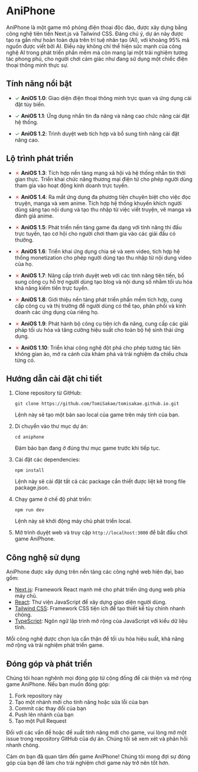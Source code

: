 # AniPhone

AniPhone là một game mô phỏng điện thoại độc đáo, được xây dựng bằng công nghệ tiên tiến Next.js và Tailwind CSS. Đáng chú ý, dự án này được tạo ra gần như hoàn toàn dựa trên trí tuệ nhân tạo (AI), với khoảng 95% mã nguồn được viết bởi AI. Điều này không chỉ thể hiện sức mạnh của công nghệ AI trong phát triển phần mềm mà còn mang lại một trải nghiệm tương tác phong phú, cho người chơi cảm giác như đang sử dụng một chiếc điện thoại thông minh thực sự.

## Tính năng nổi bật

- <span style="color: green;">✓</span> **AniOS 1.0**: Giao diện điện thoại thông minh trực quan và ứng dụng cài đặt tùy biến.

- <span style="color: green;">✓</span> **AniOS 1.1**: Ứng dụng nhắn tin đa năng và nâng cao chức năng cài đặt hệ thống.

- <span style="color: green;">✓</span> **AniOS 1.2**: Trình duyệt web tích hợp và bổ sung tính năng cài đặt nâng cao.

## Lộ trình phát triển

- <span style="color: red;">✗</span> **AniOS 1.3**: Tích hợp nền tảng mạng xã hội và hệ thống nhắn tin thời gian thực. Triển khai chức năng thương mại điện tử cho phép người dùng tham gia vào hoạt động kinh doanh trực tuyến.

- <span style="color: red;">✗</span> **AniOS 1.4**: Ra mắt ứng dụng đa phương tiện chuyên biệt cho việc đọc truyện, manga và xem anime. Tích hợp hệ thống khuyến khích người dùng sáng tạo nội dung và tạo thu nhập từ việc viết truyện, vẽ manga và đánh giá anime.

- <span style="color: red;">✗</span> **AniOS 1.5**: Phát triển nền tảng game đa dạng với tính năng thi đấu trực tuyến, tạo cơ hội cho người chơi tham gia vào các giải đấu có thưởng.

- <span style="color: red;">✗</span> **AniOS 1.6**: Triển khai ứng dụng chia sẻ và xem video, tích hợp hệ thống monetization cho phép người dùng tạo thu nhập từ nội dung video của họ.

- <span style="color: red;">✗</span> **AniOS 1.7**: Nâng cấp trình duyệt web với các tính năng tiên tiến, bổ sung công cụ hỗ trợ người dùng tạo blog và nội dung số nhằm tối ưu hóa khả năng kiếm tiền trực tuyến.

- <span style="color: red;">✗</span> **AniOS 1.8**: Giới thiệu nền tảng phát triển phần mềm tích hợp, cung cấp công cụ và thị trường để người dùng có thể tạo, phân phối và kinh doanh các ứng dụng của riêng họ.

- <span style="color: red;">✗</span> **AniOS 1.9**: Phát hành bộ công cụ tiện ích đa năng, cung cấp các giải pháp tối ưu hóa và tăng cường hiệu suất cho toàn bộ hệ sinh thái ứng dụng.

- <span style="color: red;">✗</span> **AniOS 1.10**: Triển khai công nghệ đột phá cho phép tương tác liên không gian ảo, mở ra cánh cửa khám phá và trải nghiệm đa chiều chưa từng có.

## Hướng dẫn cài đặt chi tiết

1. Clone repository từ GitHub:
   ```
   git clone https://github.com/TomiSakae/tomisakae.github.io.git
   ```
   Lệnh này sẽ tạo một bản sao local của game trên máy tính của bạn.

2. Di chuyển vào thư mục dự án:
   ```
   cd aniphone
   ```
   Đảm bảo bạn đang ở đúng thư mục game trước khi tiếp tục.

3. Cài đặt các dependencies:
   ```
   npm install
   ```
   Lệnh này sẽ cài đặt tất cả các package cần thiết được liệt kê trong file package.json.

4. Chạy game ở chế độ phát triển:
   ```
   npm run dev
   ```
   Lệnh này sẽ khởi động máy chủ phát triển local.

5. Mở trình duyệt web và truy cập `http://localhost:3000` để bắt đầu chơi game AniPhone.

## Công nghệ sử dụng

AniPhone được xây dựng trên nền tảng các công nghệ web hiện đại, bao gồm:

- [Next.js](https://nextjs.org/): Framework React mạnh mẽ cho phát triển ứng dụng web phía máy chủ.
- [React](https://reactjs.org/): Thư viện JavaScript để xây dựng giao diện người dùng.
- [Tailwind CSS](https://tailwindcss.com/): Framework CSS tiện ích để tạo thiết kế tùy chỉnh nhanh chóng.
- [TypeScript](https://www.typescriptlang.org/): Ngôn ngữ lập trình mở rộng của JavaScript với kiểu dữ liệu tĩnh.

Mỗi công nghệ được chọn lựa cẩn thận để tối ưu hóa hiệu suất, khả năng mở rộng và trải nghiệm phát triển game.

## Đóng góp và phát triển

Chúng tôi hoan nghênh mọi đóng góp từ cộng đồng để cải thiện và mở rộng game AniPhone. Nếu bạn muốn đóng góp:

1. Fork repository này
2. Tạo một nhánh mới cho tính năng hoặc sửa lỗi của bạn
3. Commit các thay đổi của bạn
4. Push lên nhánh của bạn
5. Tạo một Pull Request

Đối với các vấn đề hoặc đề xuất tính năng mới cho game, vui lòng mở một issue trong repository GitHub của dự án. Chúng tôi sẽ xem xét và phản hồi nhanh chóng.

Cảm ơn bạn đã quan tâm đến game AniPhone! Chúng tôi mong đợi sự đóng góp của bạn để làm cho trải nghiệm chơi game này trở nên tốt hơn.